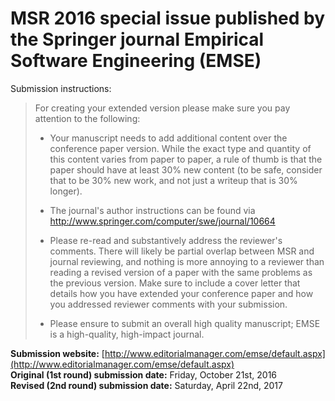 # MSR 2016 special issue published by the Springer journal Empirical Software Engineering (EMSE)

Submission instructions:

>For creating your extended version please make sure you pay attention to the following: 
>
>* Your manuscript needs to add additional content over the conference paper version. While the exact type and quantity of this content varies from paper to paper, a rule of thumb is that the paper should have at least 30% new content (to be safe, consider that to be 30% new work, and not just a writeup that is 30% longer). 
>
>* The journal's author instructions can be found via http://www.springer.com/computer/swe/journal/10664 
>
>* Please re-read and substantively address the reviewer's comments. There will likely be partial overlap between MSR and journal reviewing, and nothing is more annoying to a reviewer than reading a revised version of a paper with the same problems as the previous version. Make sure to include a cover letter that details how you have extended your conference paper and how you addressed reviewer comments with your submission. 
>
>* Please ensure to submit an overall high quality manuscript; EMSE is a high-quality, high-impact journal.

**Submission website:** [http://www.editorialmanager.com/emse/default.aspx](http://www.editorialmanager.com/emse/default.aspx)  
**Original (1st round) submission date:** Friday, October 21st, 2016  
**Revised (2nd round) submission date:** Saturday, April 22nd, 2017  

